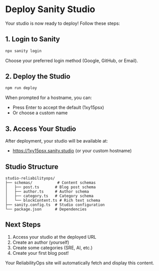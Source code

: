 # Deploy Sanity Studio

Your studio is now ready to deploy! Follow these steps:

## 1. Login to Sanity

```bash
npx sanity login
```

Choose your preferred login method (Google, GitHub, or Email).

## 2. Deploy the Studio

```bash
npm run deploy
```

When prompted for a hostname, you can:
- Press Enter to accept the default (1xy15psx)
- Or choose a custom name

## 3. Access Your Studio

After deployment, your studio will be available at:
- https://1xy15psx.sanity.studio (or your custom hostname)

## Studio Structure

```
studio-reliabilityops/
├── schemas/           # Content schemas
│   ├── post.ts       # Blog post schema
│   ├── author.ts     # Author schema
│   ├── category.ts   # Category schema
│   └── blockContent.ts # Rich text schema
├── sanity.config.ts  # Studio configuration
└── package.json      # Dependencies
```

## Next Steps

1. Access your studio at the deployed URL
2. Create an author (yourself)
3. Create some categories (SRE, AI, etc.)
4. Create your first blog post!

Your ReliabilityOps site will automatically fetch and display this content.